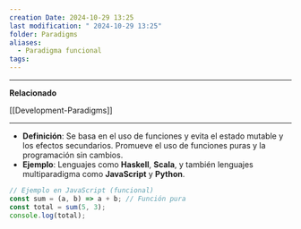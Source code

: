```yaml
---
creation Date: 2024-10-29 13:25
last modification: " 2024-10-29 13:25"
folder: Paradigms
aliases:
  - Paradigma funcional
tags:
---
```

___
**Relacionado**

[[Development-Paradigms]]
___
- **Definición**:
	Se basa en el uso de funciones y evita el estado mutable y los efectos secundarios. Promueve el uso de funciones puras y la programación sin cambios.
- **Ejemplo**:
	Lenguajes como **Haskell**, **Scala**, y también lenguajes multiparadigma como **JavaScript** y **Python**.

```javascript
// Ejemplo en JavaScript (funcional)
const sum = (a, b) => a + b; // Función pura
const total = sum(5, 3);
console.log(total);
```
